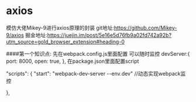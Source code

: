 # axios
模仿大佬Mikey-9进行axios原理的封装
git地址:https://github.com/Mikey-9/axios
掘金地址:https://juejin.im/post/5e16e5d76fb9a02fd742a92b?utm_source=gold_browser_extension#heading-0

####第一个知识点:
先在webpack.config.js里面配置  可以随时监控
        devServer:{
            port: 8000,
            open: true,
        },
在package.json里面配置script

"scripts": {
    <!-- "start": "webpack-dev-server"  //运行webpack指令 -->
    "start": "webpack-dev-server --env.dev" //动态实现webpack监控

  },



  <!-- 原版 基础路径url报错  
  option的method不填写也会报错 -->
